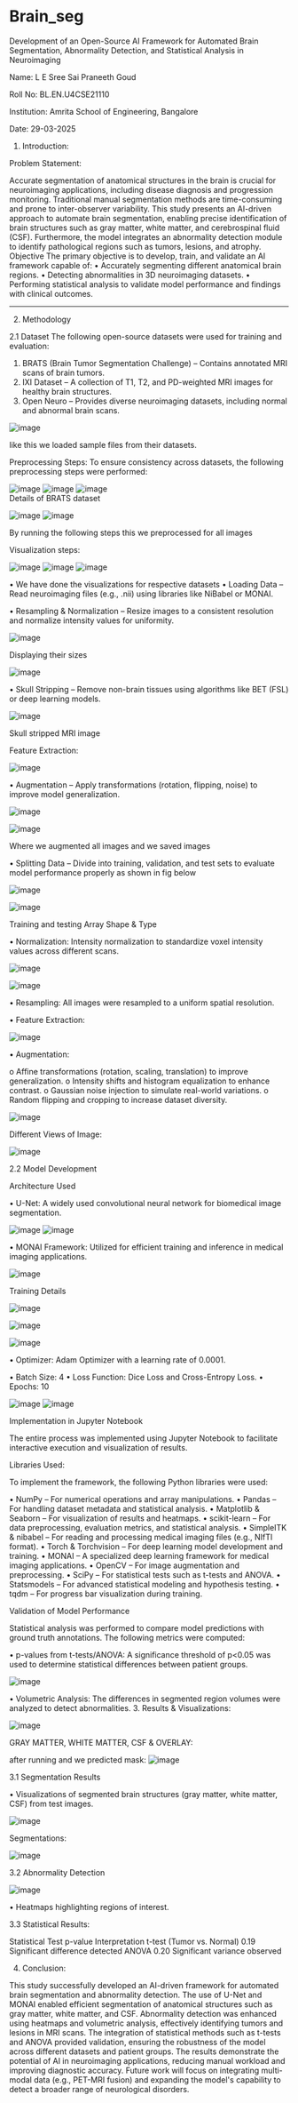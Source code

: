 # Brain_seg
Development of an Open-Source AI Framework for Automated Brain Segmentation, Abnormality Detection, and Statistical Analysis in Neuroimaging


Name: L E Sree Sai Praneeth Goud

Roll No: BL.EN.U4CSE21110

Institution: Amrita School of Engineering, Bangalore

Date: 29-03-2025


1. Introduction:

Problem Statement:

Accurate segmentation of anatomical structures in the brain is crucial for neuroimaging applications, including disease diagnosis and progression monitoring. Traditional manual segmentation methods are time-consuming and prone to inter-observer variability. This study presents an AI-driven approach to automate brain segmentation, enabling precise identification of brain structures such as gray matter, white matter, and cerebrospinal fluid (CSF). Furthermore, the model integrates an abnormality detection module to identify pathological regions such as tumors, lesions, and atrophy.
Objective
The primary objective is to develop, train, and validate an AI framework capable of:
•	Accurately segmenting different anatomical brain regions.
•	Detecting abnormalities in 3D neuroimaging datasets.
•	Performing statistical analysis to validate model performance and findings with clinical outcomes.
________________________________________

2. Methodology

2.1 Dataset
The following open-source datasets were used for training and evaluation:

1.	BRATS (Brain Tumor Segmentation Challenge) – Contains annotated MRI scans of brain tumors.
2.	IXI Dataset – A collection of T1, T2, and PD-weighted MRI images for healthy brain structures.
3.	Open Neuro – Provides diverse neuroimaging datasets, including normal and abnormal brain scans.

![image](https://github.com/user-attachments/assets/29bb4d10-ecca-471d-8bd7-0bfd5acad75e)

 like this we loaded sample files from their datasets.

Preprocessing Steps:
To ensure consistency across datasets, the following preprocessing steps were performed:
 
![image](https://github.com/user-attachments/assets/d0f83ea0-109d-4e93-bfb0-02b5c78b38e4)
![image](https://github.com/user-attachments/assets/63b9a049-3f0a-4f81-9c8d-4df9d817c604)
![image](https://github.com/user-attachments/assets/36a08496-6474-40e5-96a8-7ec50910e066)                                 
Details of BRATS dataset

![image](https://github.com/user-attachments/assets/e09023fc-ffd7-4e83-ae9d-69ed95b6083c)
![image](https://github.com/user-attachments/assets/aee67f39-219e-4290-90fa-ca4219ef53e2)

By running the following steps this we preprocessed for all images


Visualization steps:

![image](https://github.com/user-attachments/assets/f94e2e73-2a4a-4094-8dc5-71552bd632b0)
![image](https://github.com/user-attachments/assets/700cf455-6605-4a5d-8463-33c3ed4fb4a4)
![image](https://github.com/user-attachments/assets/0bfda459-55f3-4f2c-a6ef-2066a8f87a63)

•	We have done the visualizations for respective datasets
•	Loading Data – Read neuroimaging files (e.g., .nii) using libraries like NiBabel or MONAI.

•	Resampling & Normalization – Resize images to a consistent resolution and normalize intensity values for uniformity.

![image](https://github.com/user-attachments/assets/bf604c99-adaf-44aa-af4f-0d68d830fa11)

Displaying their sizes

![image](https://github.com/user-attachments/assets/d45dbba8-b2e7-4e8b-acc9-72389ebc597a)

•	 Skull Stripping – Remove non-brain tissues using algorithms like BET (FSL) or deep learning models.

![image](https://github.com/user-attachments/assets/9f2d4818-ed80-49f6-af31-26a12a04832a)

Skull stripped MRI image


Feature Extraction:

![image](https://github.com/user-attachments/assets/27876b18-0c71-431a-b08f-d1c97094eda1) 

•	Augmentation – Apply transformations (rotation, flipping, noise) to improve model generalization.

![image](https://github.com/user-attachments/assets/63a8745b-2abf-49c3-9bb8-ed6e9e0111a0)

![image](https://github.com/user-attachments/assets/ecee358b-669e-49a2-8441-6fca59cbaefe)

Where we augmented all images and we saved images


•	 Splitting Data – Divide into training, validation, and test sets to evaluate model performance properly as shown in fig below

 ![image](https://github.com/user-attachments/assets/aff9552c-839b-4b31-a210-e8b6c9f52186)

![image](https://github.com/user-attachments/assets/fd3a51d5-0f1c-4906-8dad-1c6fa926e832)

Training and testing Array Shape & Type


•	Normalization: Intensity normalization to standardize voxel intensity values across different scans.

![image](https://github.com/user-attachments/assets/f3f1e68b-3888-4c2f-84a4-7b52a99dd29e)

![image](https://github.com/user-attachments/assets/915ce4f3-eae7-4f9f-8802-ce50938ce3c6)

•	Resampling: All images were resampled to a uniform spatial resolution.

•	Feature Extraction:

![image](https://github.com/user-attachments/assets/edd9af2b-8332-4f48-9337-0667acf20b26)

•	Augmentation:

o	Affine transformations (rotation, scaling, translation) to improve generalization.
o	Intensity shifts and histogram equalization to enhance contrast.
o	Gaussian noise injection to simulate real-world variations.
o	Random flipping and cropping to increase dataset diversity.

![image](https://github.com/user-attachments/assets/e50a0769-4361-46a2-af1c-ca071f512d9d)

 

Different Views of Image:

![image](https://github.com/user-attachments/assets/b0c89bd9-8fb0-4fa7-8ead-4f621e38be28)




2.2 Model Development

Architecture Used

•	U-Net: A widely used convolutional neural network for biomedical image segmentation.

![image](https://github.com/user-attachments/assets/70d17b17-8bee-4be8-b011-f48f1a815841)
![image](https://github.com/user-attachments/assets/ef5b2b78-6f70-42db-903d-84a8c289a32d)


 
•	MONAI Framework: Utilized for efficient training and inference in medical imaging applications.

![image](https://github.com/user-attachments/assets/65c4740d-710e-469b-ba08-8709baffcd21)


Training Details

![image](https://github.com/user-attachments/assets/0e21393c-f52a-42d3-ab0b-3eb0c4c7f4a1)

 
![image](https://github.com/user-attachments/assets/b6de0eea-098b-44f5-b782-5b0de3988ef6)

![image](https://github.com/user-attachments/assets/ae549fd6-5b28-4f36-b65b-d6023b0945cf)

•	Optimizer: Adam Optimizer with a learning rate of 0.0001.

 

•	Batch Size: 4
•	Loss Function: Dice Loss and Cross-Entropy Loss.
•	Epochs: 10

![image](https://github.com/user-attachments/assets/fb260d00-1c89-43de-aff4-96491a15e661)
![image](https://github.com/user-attachments/assets/16ed1531-4de8-4d3a-8b10-66ea63bc017e)

Implementation in Jupyter Notebook

The entire process was implemented using Jupyter Notebook to facilitate interactive execution and visualization of results.

Libraries Used:

To implement the framework, the following Python libraries were used:

•	NumPy – For numerical operations and array manipulations.
•	Pandas – For handling dataset metadata and statistical analysis.
•	Matplotlib & Seaborn – For visualization of results and heatmaps.
•	scikit-learn – For data preprocessing, evaluation metrics, and statistical analysis.
•	SimpleITK & nibabel – For reading and processing medical imaging files (e.g., NIfTI format).
•	Torch & Torchvision – For deep learning model development and training.
•	MONAI – A specialized deep learning framework for medical imaging applications.
•	OpenCV – For image augmentation and preprocessing.
•	SciPy – For statistical tests such as t-tests and ANOVA.
•	Statsmodels – For advanced statistical modeling and hypothesis testing.
•	tqdm – For progress bar visualization during training.

Validation of Model Performance

Statistical analysis was performed to compare model predictions with ground truth annotations. The following metrics were computed:

•	p-values from t-tests/ANOVA: A significance threshold of p<0.05 was used to determine statistical differences between patient groups.

 ![image](https://github.com/user-attachments/assets/28fd3284-5650-4192-a4b1-ed97f345c5eb)

•	Volumetric Analysis: The differences in segmented region volumes were analyzed to detect abnormalities.
3. Results & Visualizations:

![image](https://github.com/user-attachments/assets/4a2d8423-394f-4c63-8d80-bb22c4d1b4d7)

GRAY MATTER, WHITE MATTER, CSF & OVERLAY:
 

after running and we predicted mask:
![image](https://github.com/user-attachments/assets/1d5c3c73-94b7-4359-a1d2-01fae0a21fa8)

 
3.1 Segmentation Results

•	Visualizations of segmented brain structures (gray matter, white matter, CSF) from test images.

![image](https://github.com/user-attachments/assets/e7372680-a13a-426a-9bdc-c3f26ead9d0b)

 
Segmentations:

![image](https://github.com/user-attachments/assets/b23cbd97-db91-4781-a383-ea3bf54dd094)


3.2 Abnormality Detection

![image](https://github.com/user-attachments/assets/8e2e2473-5564-4463-8ff5-d2e85594be02)

•	Heatmaps highlighting regions of interest.
 

3.3 Statistical Results:

Statistical Test	                p-value	         Interpretation
t-test (Tumor vs. Normal)	        0.19	           Significant difference detected
ANOVA 	                           0.20	           Significant variance observed


4. Conclusion:

This study successfully developed an AI-driven framework for automated brain segmentation and abnormality detection. The use of U-Net and MONAI enabled efficient segmentation of anatomical structures such as gray matter, white matter, and CSF.
Abnormality detection was enhanced using heatmaps and volumetric analysis, effectively identifying tumors and lesions in MRI scans. The integration of statistical methods such as t-tests and ANOVA provided validation, ensuring the robustness of the model across different datasets and patient groups.
The results demonstrate the potential of AI in neuroimaging applications, reducing manual workload and improving diagnostic accuracy. Future work will focus on integrating multi-modal data (e.g., PET-MRI fusion) and expanding the model's capability to detect a broader range of neurological disorders.
